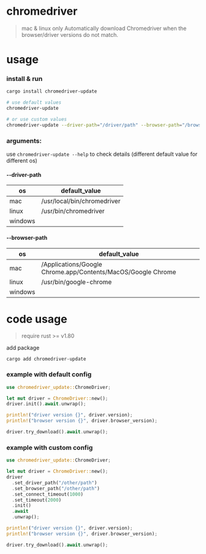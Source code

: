 # chromedriver
> mac & linux only
Automatically download Chromedriver when the browser/driver versions do not match.

# usage

### install & run

```bash
cargo install chromedriver-update

# use default values
chromedriver-update

# or use custom values
chromedriver-update --driver-path="/driver/path" --browser-path="/browser/path"
```

### arguments:

use `chromedriver-update --help` to check details (different default value for different os)

#### --driver-path
|os|default_value|
|-|-|
|mac|/usr/local/bin/chromedriver|
|linux|/usr/bin/chromedriver|
|windows||

#### --browser-path
|os|default_value|
|-|-|
|mac|/Applications/Google Chrome.app/Contents/MacOS/Google Chrome|
|linux|/usr/bin/google-chrome|
|windows||

# code usage

> require rust >= v1.80

add package

```shell
cargo add chromedriver-update
```

### example with default config

```rust
use chromedriver_update::ChromeDriver;

let mut driver = ChromeDriver::new();
driver.init().await.unwrap();

println!("driver version {}", driver.version);
println!("browser version {}", driver.browser_version);

driver.try_download().await.unwrap();
```

### example with custom config

```rust
use chromedriver_update::ChromeDriver;

let mut driver = ChromeDriver::new();
driver
  .set_driver_path("/other/path")
  .set_browser_path("/other/path")
  .set_connect_timeout(1000)
  .set_timeout(2000)
  .init()
  .await
  .unwrap();

println!("driver version {}", driver.version);
println!("browser version {}", driver.browser_version);

driver.try_download().await.unwrap();
```
